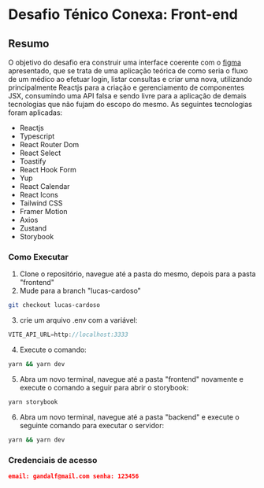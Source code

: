 # Desafio Ténico Conexa: Front-end
## Resumo
O objetivo do desafio era construir uma interface coerente com o [figma](https://www.figma.com/file/eaD2LIOcswFJO2SblVyIeq/Desafio-frontend-Conexa?node-id=1:446) apresentado, que se trata de uma aplicação teórica de como seria o fluxo de um médico ao efetuar login, listar consultas e criar uma nova, utilizando principalmente Reactjs para a criação e gerenciamento de componentes JSX, consumindo uma API falsa e sendo livre para a aplicação de demais tecnologias que não fujam do escopo do mesmo. As seguintes tecnologias foram aplicadas:

- Reactjs
- Typescript
- React Router Dom
- React Select
- Toastify
- React Hook Form
- Yup
- React Calendar
- React Icons
- Tailwind CSS
- Framer Motion
- Axios
- Zustand
- Storybook

### Como Executar
1. Clone o repositório, navegue até a pasta do mesmo, depois para a pasta "frontend"
2. Mude para a branch "lucas-cardoso"
```bash
git checkout lucas-cardoso
```
3. crie um arquivo .env com a variável:
 ```javascript 
 VITE_API_URL=http://localhost:3333
 ```
4. Execute o comando: 
```bash 
yarn && yarn dev
```
5. Abra um novo terminal, navegue até a pasta "frontend" novamente e execute o comando a seguir para abrir o storybook:
```bash 
yarn storybook
```
6. Abra um novo terminal, navegue até a pasta "backend" e execute o seguinte comando para executar o servidor:
```bash 
yarn && yarn dev
```

### Credenciais de acesso
```json
email: gandalf@mail.com senha: 123456

